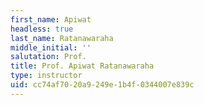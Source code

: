 ```yaml
---
first_name: Apiwat
headless: true
last_name: Ratanawaraha
middle_initial: ''
salutation: Prof.
title: Prof. Apiwat Ratanawaraha
type: instructor
uid: cc74af70-20a9-249e-1b4f-0344007e839c
---
```

